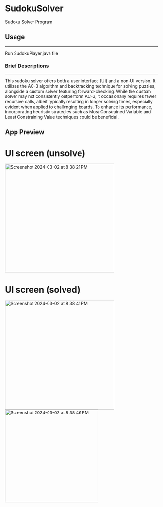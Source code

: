 # SudokuSolver
Sudoku Solver Program



## Usage
---
Run SudokuPlayer.java file

### Brief Descriptions
---
This sudoku solver offers both a user interface (UI) and a non-UI version. It utilizes the AC-3 algorithm and backtracking technique for solving puzzles, alongside a custom solver featuring forward-checking. While the custom solver may not consistently outperform AC-3, it occasionally requires fewer recursive calls, albeit typically resulting in longer solving times, especially evident when applied to challenging boards. To enhance its performance, incorporating heuristic strategies such as Most Constrained Variable and Least Constraining Value techniques could be beneficial.

## App Preview

# UI screen (unsolve)
<img width="359" alt="Screenshot 2024-03-02 at 8 38 21 PM" src="https://github.com/HNDTr/sudokuSolver/assets/100943855/7adae785-8735-4867-ba5e-47da2ef6bee3">


# UI screen (solved)
<img width="360" alt="Screenshot 2024-03-02 at 8 38 41 PM" src="https://github.com/HNDTr/sudokuSolver/assets/100943855/43b02ce9-35a5-4bfd-a3af-d573f35945ad">
<img width="306" alt="Screenshot 2024-03-02 at 8 38 46 PM" src="https://github.com/HNDTr/sudokuSolver/assets/100943855/123b3fbb-8ad6-4ce3-9bd8-bd5cf413310d">





